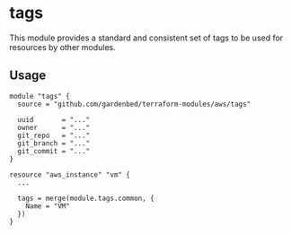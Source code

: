 # tags

This module provides a standard and consistent set of tags to be used for resources by other modules.

## Usage

```hcl
module "tags" {
  source = "github.com/gardenbed/terraform-modules/aws/tags"

  uuid       = "..."
  owner      = "..."
  git_repo   = "..."
  git_branch = "..."
  git_commit = "..."
}

resource "aws_instance" "vm" {
  ...

  tags = merge(module.tags.common, {
    Name = "VM"
  })
}
```
